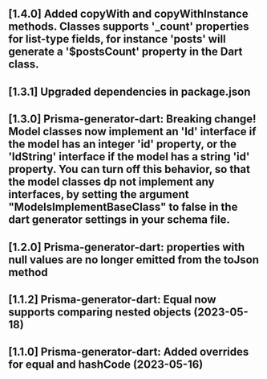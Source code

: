 ## [1.4.0] Added copyWith and copyWithInstance methods. Classes supports '_count' properties for list-type fields, for instance 'posts' will generate a '$postsCount' property in the Dart class.

## [1.3.1] Upgraded dependencies in package.json

## [1.3.0] Prisma-generator-dart: Breaking change! Model classes now implement an 'Id' interface if the model has an integer 'id' property, or the 'IdString' interface if the model has a string 'id' property. You can turn off this behavior, so that the model classes dp not implement any interfaces, by setting the argument "ModelsImplementBaseClass" to false in the dart generator settings in your schema file.

## [1.2.0] Prisma-generator-dart: properties with null values are no longer emitted from the toJson method

## [1.1.2] Prisma-generator-dart: Equal now supports comparing nested objects  (2023-05-18)

## [1.1.0] Prisma-generator-dart: Added overrides for equal and hashCode (2023-05-16)


